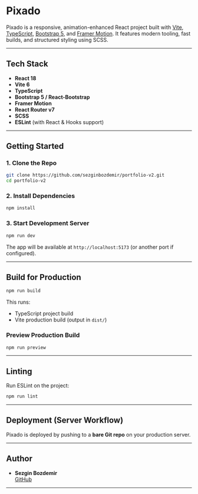 # Pixado

Pixado is a responsive, animation-enhanced React project built with [Vite](https://vitejs.dev/), [TypeScript](https://www.typescriptlang.org/), [Bootstrap 5](https://getbootstrap.com/), and [Framer Motion](https://www.framer.com/motion/). It features modern tooling, fast builds, and structured styling using SCSS.

---

## Tech Stack

- **React 18**
- **Vite 6**
- **TypeScript**
- **Bootstrap 5 / React-Bootstrap**
- **Framer Motion**
- **React Router v7**
- **SCSS**
- **ESLint** (with React & Hooks support)

---

## Getting Started

### 1. Clone the Repo

```bash
git clone https://github.com/sezginbozdemir/portfolio-v2.git
cd portfolio-v2
```

### 2. Install Dependencies

```bash
npm install
```

### 3. Start Development Server

```bash
npm run dev
```

The app will be available at `http://localhost:5173` (or another port if configured).

---

## Build for Production

```bash
npm run build
```

This runs:

- TypeScript project build
- Vite production build (output in `dist/`)

### Preview Production Build

```bash
npm run preview
```

---

## Linting

Run ESLint on the project:

```bash
npm run lint
```

---

## Deployment (Server Workflow)

Pixado is deployed by pushing to a **bare Git repo** on your production server.

---

## Author

- **Sezgin Bozdemir**  
  [GitHub](https://github.com/sezginbozdemir)

---
